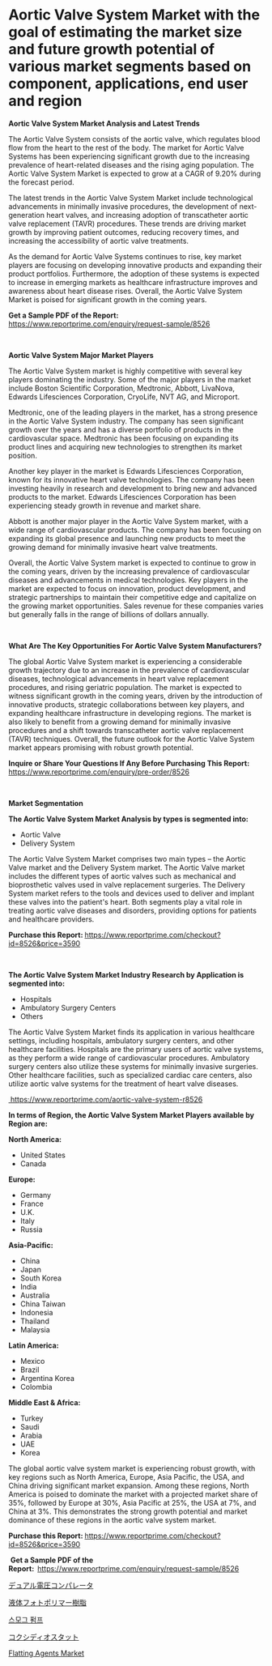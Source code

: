 <p><h1>Aortic Valve System Market with the goal of estimating the market size and future growth potential of various market segments based on component, applications, end user and region</h1></p><p><strong>Aortic Valve System Market Analysis and Latest Trends</strong></p>
<p><p>The Aortic Valve System consists of the aortic valve, which regulates blood flow from the heart to the rest of the body. The market for Aortic Valve Systems has been experiencing significant growth due to the increasing prevalence of heart-related diseases and the rising aging population. The Aortic Valve System Market is expected to grow at a CAGR of 9.20% during the forecast period.</p><p>The latest trends in the Aortic Valve System Market include technological advancements in minimally invasive procedures, the development of next-generation heart valves, and increasing adoption of transcatheter aortic valve replacement (TAVR) procedures. These trends are driving market growth by improving patient outcomes, reducing recovery times, and increasing the accessibility of aortic valve treatments.</p><p>As the demand for Aortic Valve Systems continues to rise, key market players are focusing on developing innovative products and expanding their product portfolios. Furthermore, the adoption of these systems is expected to increase in emerging markets as healthcare infrastructure improves and awareness about heart disease rises. Overall, the Aortic Valve System Market is poised for significant growth in the coming years.</p></p>
<p><strong>Get a Sample PDF of the Report:&nbsp;</strong> <a href="https://www.reportprime.com/enquiry/request-sample/8526">https://www.reportprime.com/enquiry/request-sample/8526</a></p>
<p>&nbsp;</p>
<p><strong>Aortic Valve System Major Market Players</strong></p>
<p><p>The Aortic Valve System market is highly competitive with several key players dominating the industry. Some of the major players in the market include Boston Scientific Corporation, Medtronic, Abbott, LivaNova, Edwards Lifesciences Corporation, CryoLife, NVT AG, and Microport.</p><p>Medtronic, one of the leading players in the market, has a strong presence in the Aortic Valve System industry. The company has seen significant growth over the years and has a diverse portfolio of products in the cardiovascular space. Medtronic has been focusing on expanding its product lines and acquiring new technologies to strengthen its market position.</p><p>Another key player in the market is Edwards Lifesciences Corporation, known for its innovative heart valve technologies. The company has been investing heavily in research and development to bring new and advanced products to the market. Edwards Lifesciences Corporation has been experiencing steady growth in revenue and market share.</p><p>Abbott is another major player in the Aortic Valve System market, with a wide range of cardiovascular products. The company has been focusing on expanding its global presence and launching new products to meet the growing demand for minimally invasive heart valve treatments.</p><p>Overall, the Aortic Valve System market is expected to continue to grow in the coming years, driven by the increasing prevalence of cardiovascular diseases and advancements in medical technologies. Key players in the market are expected to focus on innovation, product development, and strategic partnerships to maintain their competitive edge and capitalize on the growing market opportunities. Sales revenue for these companies varies but generally falls in the range of billions of dollars annually.</p></p>
<p>&nbsp;</p>
<p><strong>What Are The Key Opportunities For Aortic Valve System Manufacturers?</strong></p>
<p><p>The global Aortic Valve System market is experiencing a considerable growth trajectory due to an increase in the prevalence of cardiovascular diseases, technological advancements in heart valve replacement procedures, and rising geriatric population. The market is expected to witness significant growth in the coming years, driven by the introduction of innovative products, strategic collaborations between key players, and expanding healthcare infrastructure in developing regions. The market is also likely to benefit from a growing demand for minimally invasive procedures and a shift towards transcatheter aortic valve replacement (TAVR) techniques. Overall, the future outlook for the Aortic Valve System market appears promising with robust growth potential.</p></p>
<p><strong>Inquire or Share Your Questions If Any Before Purchasing This Report:</strong> <a href="https://www.reportprime.com/enquiry/pre-order/8526">https://www.reportprime.com/enquiry/pre-order/8526</a></p>
<p>&nbsp;</p>
<p><strong>Market Segmentation</strong></p>
<p><strong>The Aortic Valve System Market Analysis by types is segmented into:</strong></p>
<p><ul><li>Aortic Valve</li><li>Delivery System</li></ul></p>
<p><p>The Aortic Valve System Market comprises two main types – the Aortic Valve market and the Delivery System market. The Aortic Valve market includes the different types of aortic valves such as mechanical and bioprosthetic valves used in valve replacement surgeries. The Delivery System market refers to the tools and devices used to deliver and implant these valves into the patient's heart. Both segments play a vital role in treating aortic valve diseases and disorders, providing options for patients and healthcare providers.</p></p>
<p><strong>Purchase this Report:&nbsp;</strong><a href="https://www.reportprime.com/checkout?id=8526&price=3590">https://www.reportprime.com/checkout?id=8526&price=3590</a></p>
<p>&nbsp;</p>
<p><strong>The Aortic Valve System Market Industry Research by Application is segmented into:</strong></p>
<p><ul><li>Hospitals</li><li>Ambulatory Surgery Centers</li><li>Others</li></ul></p>
<p><p>The Aortic Valve System Market finds its application in various healthcare settings, including hospitals, ambulatory surgery centers, and other healthcare facilities. Hospitals are the primary users of aortic valve systems, as they perform a wide range of cardiovascular procedures. Ambulatory surgery centers also utilize these systems for minimally invasive surgeries. Other healthcare facilities, such as specialized cardiac care centers, also utilize aortic valve systems for the treatment of heart valve diseases.</p></p>
<p><a href="https://www.reportprime.com/aortic-valve-system-r8526">&nbsp;https://www.reportprime.com/aortic-valve-system-r8526</a></p>
<p><strong>In terms of Region, the Aortic Valve System Market Players available by Region are:</strong></p>
<p>
    <p> <strong> North America: </strong>
        <ul>
            <li>United States</li>
            <li>Canada</li>
        </ul>
        </p> 
    <p> <strong> Europe: </strong>
        <ul>
            <li>Germany</li>
            <li>France</li>
            <li>U.K.</li>
            <li>Italy</li>
            <li>Russia</li>
        </ul>
        </p> 
    <p> <strong> Asia-Pacific: </strong>
        <ul>
            <li>China</li>
            <li>Japan</li>
            <li>South Korea</li>
            <li>India</li>
            <li>Australia</li>
            <li>China Taiwan</li>
            <li>Indonesia</li>
            <li>Thailand</li>
            <li>Malaysia</li>
        </ul>
        </p> 
    <p> <strong> Latin America: </strong>
        <ul>
            <li>Mexico</li>
            <li>Brazil</li>
            <li>Argentina Korea</li>
            <li>Colombia</li>
        </ul>
        </p> 
    <p> <strong> Middle East & Africa: </strong>
        <ul>
            <li>Turkey</li>
            <li>Saudi</li>
            <li>Arabia</li>
            <li>UAE</li>
            <li>Korea</li>
        </ul>
    </p>
    </p>
<p><p>The global aortic valve system market is experiencing robust growth, with key regions such as North America, Europe, Asia Pacific, the USA, and China driving significant market expansion. Among these regions, North America is poised to dominate the market with a projected market share of 35%, followed by Europe at 30%, Asia Pacific at 25%, the USA at 7%, and China at 3%. This demonstrates the strong growth potential and market dominance of these regions in the aortic valve system market.</p></p>
<p><strong>Purchase this Report: </strong><a href="https://www.reportprime.com/checkout?id=8526&price=3590">https://www.reportprime.com/checkout?id=8526&price=3590</a></p>
<p>&nbsp;<strong>Get a Sample PDF of the Report:&nbsp;&nbsp;</strong><a href="https://www.reportprime.com/enquiry/request-sample/8526">https://www.reportprime.com/enquiry/request-sample/8526</a></p>
<p><strong></strong></p>
<p><p><a href="https://medium.com/@wadeavis5656202/%E3%83%87%E3%83%A5%E3%82%A2%E3%83%AB%E9%9B%BB%E5%9C%A7%E6%AF%94%E8%BC%83%E5%99%A8%E5%B8%82%E5%A0%B4%E3%81%AE%E8%A6%8F%E6%A8%A1%E3%81%AF-%E3%82%B0%E3%83%AD%E3%83%BC%E3%83%90%E3%83%AB%E7%94%A3%E6%A5%AD%E3%81%AB%E3%81%8A%E3%81%91%E3%82%8B%E6%9C%80%E9%81%A9%E3%81%AA%E3%83%9E%E3%83%BC%E3%82%B1%E3%83%86%E3%82%A3%E3%83%B3%E3%82%B0%E3%83%81%E3%83%A3%E3%83%8D%E3%83%AB%E3%82%92%E7%A4%BA%E3%81%97%E3%81%A6%E3%81%84%E3%81%BE%E3%81%99-8c3f0f153e4b">デュアル電圧コンパレータ</a></p><p><a href="https://github.com/marbadji/Market-Research-Report-List-1/blob/main/461613322949.md">液体フォトポリマー樹脂</a></p><p><a href="https://medium.com/@davionolson1/%EC%8A%A4%EB%AA%A8%EA%B7%B8-%ED%8E%8C%ED%94%84-%EC%8B%9C%EC%9E%A5-%EA%B2%BD%EC%9F%81-%EB%B6%84%EC%84%9D-%EC%8B%9C%EC%9E%A5-%EB%8F%99%ED%96%A5-%EB%B0%8F-2031%EB%85%84%EA%B9%8C%EC%A7%80%EC%9D%98-%EC%98%88%EC%B8%A1-aea7e4094ea9">스모그 펌프</a></p><p><a href="https://github.com/KaydenJohns1964/Market-Research-Report-List-1/blob/main/618624822950.md">コクシディオスタット</a></p><p><a href="https://www.linkedin.com/pulse/flatting-agents-market-furnish-information-size-share-dynamics-x6k0e?trackingId=xeo534a%2F3GcXOBnpyykQdg%3D%3D">Flatting Agents Market</a></p></p>